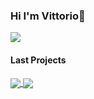 ### Hi I'm Vittorio👋 

<div><img align="center" src="https://github-readme-stats.vercel.app/api/top-langs/?username=vittoriobusatta&layout=compact&theme=dark&hide_border=true" /></div>

#### Last Projects

<a href="https://github.com/vittoriobusatta/Galleria-Challenge">
  <img align="center" src="https://github-readme-stats.vercel.app/api/pin/?username=vittoriobusatta&repo=Galleria-Challenge&theme=dark" />
</a>
<a href="https://github.com/vittoriobusatta/Portfolio-V1">
  <img align="center" src="https://github-readme-stats.vercel.app/api/pin/?username=vittoriobusatta&repo=Portfolio-V1&theme=dark" />
</a>

